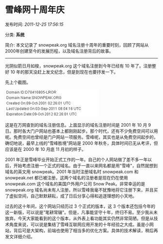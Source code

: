 # 雪峰网十周年庆

发布时间: *2011-12-25 17:56:15*

分类: __系统__

简介: 本文记录了 snowpeak.org 域名注册十周年的重要时刻，回顾了网站从2000年创建至今的发展历程，以及域名注册背后的故事。

---------

光阴似箭日月如梭，snowpeak.org 这个域名注册到今年已经有 10 年了。注册整好 10 年的那天没赶上发文纪念，但是到现在也要抒发一下。

先上个截图。

![](../assets/img/20111225_10_01.gif)

这是在万网查到的域名注册信息。上面显示的域名注册时间是 2001 年 10 月 9 日。那时各大门户网站也基本上都刚刚起步。那个时代，还有不少免费空间可以用呢。免费空间也曾经是门户网站一项服务。雪峰呢，其实也是从免费空间起步的，确切地说，最早上线的"雪峰胜境"网站是 2000 年秋冬，具体时间已无从考评，但应该是在 2000 年 10 月底 11 月初的样子。

2001 年正是雪峰毕业开始正式工作的一年。自己的个人网站做了差不多一年以后，开始考虑注册一个正式的域名。由于一直以来网名都是用"雪峰"，自然就想到域名的英文用 snowpeak。2001 年当时注册域名时 snowpeak.com 和 snowpeak.net 都已被注册，这两个域名的注册者是现在仍在使用 snowpeak.com 这个域名的美国户外用户公司 Snow Peak。非常幸运的是 snowpeak.org 域名尚未有人注册，所以雪峰我毫不犹豫地将它注册下来，并且买了虚拟空间，自己默默耕耘，成了日后分享心得和追逐理想的小天地。

过去的这十年间，这个网站只经历过 3 个正式的版本，这 3 个版本还包括今年的这一新版，可以说是"笔耕常辍"。但是，凡事能坚守十年，终归不易。至少我从未放弃。今天大家能看到的这个版本，从外表上看功能其实仍然非常简陋。但是从技术角度来说，可以说是集结了雪峰互联网应用开发的十年经验之大成。虽是小网站，背后可是大架构，前端也使用了相当多的优化方案。具体的技术解读，稍后再发文详细介绍。